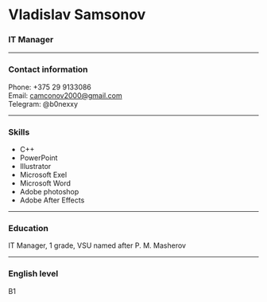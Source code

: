 # Vladislav Samsonov
### IT Manager
___
### Contact information
Phone: +375 29 9133086  
Email: camconov2000@gmail.com  
Telegram: @b0nexxy
___
### Skills   
* C++  
* PowerPoint  
* Illustrator
* Microsoft Exel  
* Microsoft Word
* Adobe photoshop
* Adobe After Effects
___
### Education
IT Manager, 1 grade, VSU named after P. M. Masherov
___
### English level
B1

